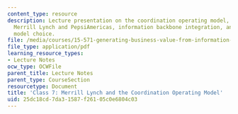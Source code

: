 ```yaml
---
content_type: resource
description: Lecture presentation on the coordination operating model, the cases of
  Merrill Lynch and PepsiAmericas, information backbone integration, and operating
  model choice.
file: /media/courses/15-571-generating-business-value-from-information-technology-spring-2009/25dc18cd7da31587f26105c0e6804c03_MIT15_571s09_lec07.pdf
file_type: application/pdf
learning_resource_types:
- Lecture Notes
ocw_type: OCWFile
parent_title: Lecture Notes
parent_type: CourseSection
resourcetype: Document
title: 'Class 7: Merrill Lynch and the Coordination Operating Model'
uid: 25dc18cd-7da3-1587-f261-05c0e6804c03
---
```

